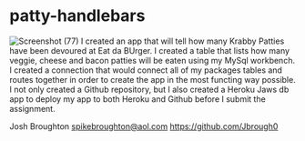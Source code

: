 # patty-handlebars
![Screenshot (77)](https://user-images.githubusercontent.com/70440198/106680105-f9c18180-658b-11eb-9fd9-f04f339fc07d.png)
I created an app that will tell how many Krabby Patties have been devoured at Eat da BUrger.  I created a table that lists how many veggie, cheese and bacon patties will be eaten using my MySql workbench.  I created a connection that would connect all of my packages tables and routes together in order to create the app in the most functing way possible.  I not only created a Github repository, but I also created a Heroku Jaws db app to deploy my app to both Heroku and Github before I submit the assignment.  

Josh Broughton spikebroughton@aol.com https://github.com/Jbrough0

